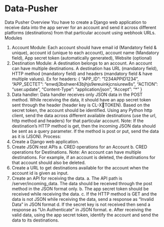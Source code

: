 # Data-Pusher

Data Pusher
Overview
You have to create a Django web application to receive data into the app server for an account 
and send it across different platforms (destinations) from that particular account using webhook 
URLs.
Modules
1. Account Module: Each account should have email id (Mandatory field & unique), account id 
(unique to each account), account name (Mandatory field), App secret token (automatically 
generated), Website (optional)
2. Destination Module: A destination belongs to an account. An account can have multiple 
destinations. A destination has URL (mandatory field), HTTP method (mandatory field) and 
headers (mandatory field & have multiple values). 
Ex for headers:
{
 “APP_ID”: “1234APPID1234”,
 “APP_SECTET”: “enwdj3bshwer43bjhjs9ereuinkjcnsiurew8s”,
 “ACTION”: “user.update”,
 “Content-Type”: “application/json”,
 “Accept”: “*”
}
3. Data handler: Data handler receives only JSON data in the POST method. While receiving 
the data, it should have an app secret token sent through the header (header key is CL-XTOKEN). Based on the secret token, the account should be identified. Using any Python http 
client, send the data across different available destinations (use the url, http method and 
headers) for that particular account.
Note: If the destination’s HTTP method is get, then the incoming JSON data should be sent as 
a query parameter. If the method is post or put, send the data as it is (JSON).
Process:
1. Create a Django web application.
2. Create JSON rest APIs
a. CRED operations for an Account
b. CRED operations for Destinations.
Note: An account can have multiple destinations. For example, if an account is 
deleted, the destinations for that account should also be deleted.
3. Create a URL to get destinations available for the account when the account id is given 
as input.
4. Create an API for receiving the data. 
a. The API path is /server/incoming_data. The data should be received through 
the post method in the JSON format only. 
b. The app secret token should be received while receiving the data.
c. If the HTTP method is GET and the data is not JSON while receiving the data, 
send a response as “Invalid Data” in JSON format
d. If the secret key is not received then send a response as “Un Authenticate” in 
JSON format.
e. After receiving the valid data, using the app secret token, identify the account 
and send the data to its destinations.
